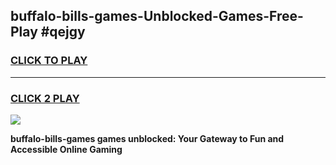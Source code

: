 
## buffalo-bills-games-Unblocked-Games-Free-Play #qejgy
<h3>
<a href="https://us.freeplayer.one?title=buffalo-bills-games&ref=9M">CLICK TO PLAY</a></h3>
<hr>

<h3>
<a href="https://us.freeplayer.one?title=buffalo-bills-games&ref=9M">CLICK 2 PLAY</a>
  
</h3>

<a href="https://us.freeplayer.one?title=buffalo-bills-games&ref=9M"><img src="https://clearcache.store/games.png"></a>


**buffalo-bills-games games unblocked: Your Gateway to Fun and Accessible Online Gaming**
